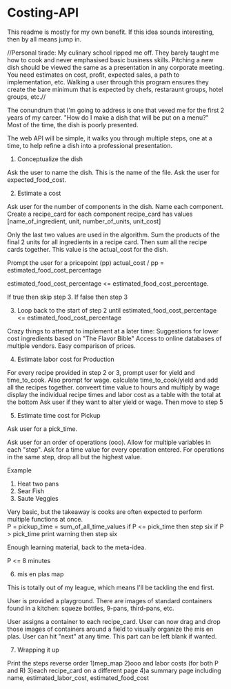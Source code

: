 Costing-API
===========
This readme is mostly for my own benefit. If this idea sounds interesting, then by all means jump in.

//Personal tirade: My culinary school ripped me off. They barely taught me how to cook and never emphasised basic business skills. Pitching a new dish should be viewed the same as a presentation in any corporate meeting. You need estimates on cost, profit, expected sales, a path to implementation, etc. Walking a user through this program ensures they create the bare minimum that is expected by chefs, restaraunt groups, hotel groups, etc.//

The conundrum that I'm going to address is one that vexed me for the first 2 years of my career. "How do I make a dish that will be put on a menu?" Most of the time, the dish is poorly presented.

The web API will be simple, it walks you through multiple steps, one at a time, to help refine a dish into a professional presentation.

1) Conceptualize the dish

Ask the user to name the dish. This is the name of the file.
Ask the user for expected_food_cost.

2) Estimate a cost

Ask user for the number of components in the dish. Name each component.
Create a recipe_card for each component
recipe_card has values [name_of_ingredient, unit, number_of_units, unit_cost]

Only the last two values are used in the algorithm. Sum the products of the final 2 units for all ingredients in a recipe card. Then sum all the recipe cards together. This value is the actual_cost for the dish.

Prompt the user for a pricepoint (pp)
actual_cost / pp = estimated_food_cost_percentage

estimated_food_cost_percentage <= estimated_food_cost_percentage.

If true then skip step 3.
If false then step 3

3) Loop back to the start of step 2 until estimated_food_cost_percentage <= estimated_food_cost_percentage


Crazy things to attempt to implement at a later time:
Suggestions for lower cost ingredients based on "The Flavor Bible"
Access to online databases of multiple vendors. Easy comparison of prices.


4) Estimate labor cost for Production

For every recipe provided in step 2 or 3, prompt user for yield and time_to_cook. Also prompt for wage.
calculate time_to_cook/yield and add all the recipes together. conveert time value to hours and multiply by wage
display the individual recipe times and labor cost as a table with the total at the bottom
Ask user if they want to alter yield or wage. Then move to step 5

5) Estimate time cost for Pickup

Ask user for a pick_time.

Ask user for an order of operations (ooo). Allow for multiple variables in each "step". Ask for a time value for every operation entered. For operations in the same step, drop all but the highest value.

Example

1) Heat two pans
2) Sear Fish
2) Saute Veggies

Very basic, but the takeaway is cooks are often expected to perform multiple functions at once.  
P = pickup_time = sum_of_all_time_values
 if P <= pick_time
 then step six
 if P > pick_time
 print warning
 then step six


Enough learning material, back to the meta-idea.

P <= 8 minutes


6) mis en plas map

This is totally out of my league, which means I'll be tackling the end first.

User is provided a playground. There are images of standard containers found in a kitchen: squeze bottles, 9-pans, third-pans, etc.

User assigns a container to each recipe_card. User can now drag and drop those images of containers around a field to visually organize the mis en plas. User can hit "next" at any time. This part can be left blank if wanted.

7) Wrapping it up

Print the steps reverse order
1)mep_map
2)ooo and labor costs (for both P and R)
3)each recipe_card on a different page
4)a summary page including name, estimated_labor_cost, estimated_food_cost

